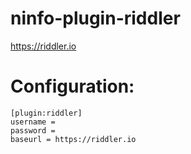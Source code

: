 ninfo-plugin-riddler
=============================

https://riddler.io

Configuration:
===============

    [plugin:riddler]
    username = 
    password = 
    baseurl = https://riddler.io
